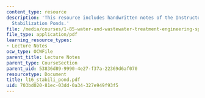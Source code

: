 ```yaml
---
content_type: resource
description: 'This resource includes handwritten notes of the Instructor on the topic:
  Stabilization Ponds.'
file: /media/courses/1-85-water-and-wastewater-treatment-engineering-spring-2006/703bd02081ec03dd0a34327e949f93f5_l16_stabili_pond.pdf
file_type: application/pdf
learning_resource_types:
- Lecture Notes
ocw_type: OCWFile
parent_title: Lecture Notes
parent_type: CourseSection
parent_uid: 53836d89-9990-4e27-f37a-22369d6af070
resourcetype: Document
title: l16_stabili_pond.pdf
uid: 703bd020-81ec-03dd-0a34-327e949f93f5
---
```

